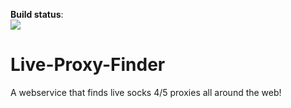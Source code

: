**Build status**:<br/><img src='https://ci.appveyor.com/api/projects/status/75mp7y2fssoofh6o?svg=true'></img>

Live-Proxy-Finder
=================

A webservice that finds live socks 4/5 proxies all around the web!


